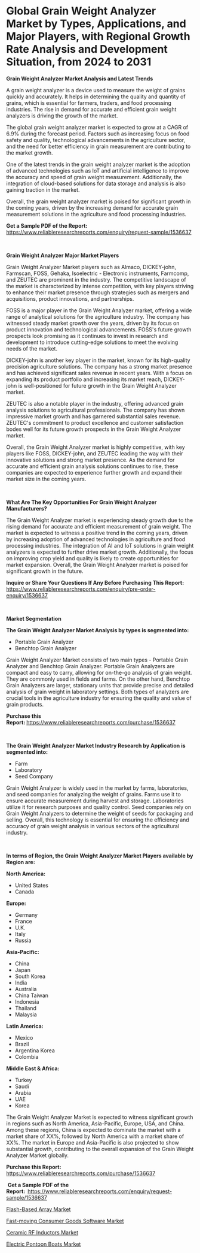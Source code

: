 <p><h1>Global Grain Weight Analyzer Market by Types, Applications, and Major Players, with Regional Growth Rate Analysis and Development Situation, from 2024 to 2031</h1></p><p><strong>Grain Weight Analyzer Market Analysis and Latest Trends</strong></p>
<p><p>A grain weight analyzer is a device used to measure the weight of grains quickly and accurately. It helps in determining the quality and quantity of grains, which is essential for farmers, traders, and food processing industries. The rise in demand for accurate and efficient grain weight analyzers is driving the growth of the market.</p><p>The global grain weight analyzer market is expected to grow at a CAGR of 6.9% during the forecast period. Factors such as increasing focus on food safety and quality, technological advancements in the agriculture sector, and the need for better efficiency in grain measurement are contributing to the market growth.</p><p>One of the latest trends in the grain weight analyzer market is the adoption of advanced technologies such as IoT and artificial intelligence to improve the accuracy and speed of grain weight measurement. Additionally, the integration of cloud-based solutions for data storage and analysis is also gaining traction in the market.</p><p>Overall, the grain weight analyzer market is poised for significant growth in the coming years, driven by the increasing demand for accurate grain measurement solutions in the agriculture and food processing industries.</p></p>
<p><strong>Get a Sample PDF of the Report:&nbsp;</strong> <a href="https://www.reliableresearchreports.com/enquiry/request-sample/1536637">https://www.reliableresearchreports.com/enquiry/request-sample/1536637</a></p>
<p>&nbsp;</p>
<p><strong>Grain Weight Analyzer Major Market Players</strong></p>
<p><p>Grain Weight Analyzer Market players such as Almaco, DICKEY-john, Farmscan, FOSS, Gehaka, Isoelectric - Electronic instruments, Farmcomp, and ZEUTEC are prominent in the industry. The competitive landscape of the market is characterized by intense competition, with key players striving to enhance their market presence through strategies such as mergers and acquisitions, product innovations, and partnerships.</p><p>FOSS is a major player in the Grain Weight Analyzer market, offering a wide range of analytical solutions for the agriculture industry. The company has witnessed steady market growth over the years, driven by its focus on product innovation and technological advancements. FOSS's future growth prospects look promising as it continues to invest in research and development to introduce cutting-edge solutions to meet the evolving needs of the market.</p><p>DICKEY-john is another key player in the market, known for its high-quality precision agriculture solutions. The company has a strong market presence and has achieved significant sales revenue in recent years. With a focus on expanding its product portfolio and increasing its market reach, DICKEY-john is well-positioned for future growth in the Grain Weight Analyzer market.</p><p>ZEUTEC is also a notable player in the industry, offering advanced grain analysis solutions to agricultural professionals. The company has shown impressive market growth and has garnered substantial sales revenue. ZEUTEC's commitment to product excellence and customer satisfaction bodes well for its future growth prospects in the Grain Weight Analyzer market.</p><p>Overall, the Grain Weight Analyzer market is highly competitive, with key players like FOSS, DICKEY-john, and ZEUTEC leading the way with their innovative solutions and strong market presence. As the demand for accurate and efficient grain analysis solutions continues to rise, these companies are expected to experience further growth and expand their market size in the coming years.</p></p>
<p>&nbsp;</p>
<p><strong>What Are The Key Opportunities For Grain Weight Analyzer Manufacturers?</strong></p>
<p><p>The Grain Weight Analyzer market is experiencing steady growth due to the rising demand for accurate and efficient measurement of grain weight. The market is expected to witness a positive trend in the coming years, driven by increasing adoption of advanced technologies in agriculture and food processing industries. The integration of AI and IoT solutions in grain weight analyzers is expected to further drive market growth. Additionally, the focus on improving crop yield and quality is likely to create opportunities for market expansion. Overall, the Grain Weight Analyzer market is poised for significant growth in the future.</p></p>
<p><strong>Inquire or Share Your Questions If Any Before Purchasing This Report:</strong> <a href="https://www.reliableresearchreports.com/enquiry/pre-order-enquiry/1536637">https://www.reliableresearchreports.com/enquiry/pre-order-enquiry/1536637</a></p>
<p>&nbsp;</p>
<p><strong>Market Segmentation</strong></p>
<p><strong>The Grain Weight Analyzer Market Analysis by types is segmented into:</strong></p>
<p><ul><li>Portable Grain Analyzer</li><li>Benchtop Grain Analyzer</li></ul></p>
<p><p>Grain Weight Analyzer Market consists of two main types - Portable Grain Analyzer and Benchtop Grain Analyzer. Portable Grain Analyzers are compact and easy to carry, allowing for on-the-go analysis of grain weight. They are commonly used in fields and farms. On the other hand, Benchtop Grain Analyzers are larger, stationary units that provide precise and detailed analysis of grain weight in laboratory settings. Both types of analyzers are crucial tools in the agriculture industry for ensuring the quality and value of grain products.</p></p>
<p><strong>Purchase this Report:&nbsp;</strong><a href="https://www.reliableresearchreports.com/purchase/1536637">https://www.reliableresearchreports.com/purchase/1536637</a></p>
<p>&nbsp;</p>
<p><strong>The Grain Weight Analyzer Market Industry Research by Application is segmented into:</strong></p>
<p><ul><li>Farm</li><li>Laboratory</li><li>Seed Company</li></ul></p>
<p><p>Grain Weight Analyzer is widely used in the market by farms, laboratories, and seed companies for analyzing the weight of grains. Farms use it to ensure accurate measurement during harvest and storage. Laboratories utilize it for research purposes and quality control. Seed companies rely on Grain Weight Analyzers to determine the weight of seeds for packaging and selling. Overall, this technology is essential for ensuring the efficiency and accuracy of grain weight analysis in various sectors of the agricultural industry.</p></p>
<p>&nbsp;</p>
<p><strong>In terms of Region, the Grain Weight Analyzer Market Players available by Region are:</strong></p>
<p>
    <p> <strong> North America: </strong>
        <ul>
            <li>United States</li>
            <li>Canada</li>
        </ul>
        </p> 
    <p> <strong> Europe: </strong>
        <ul>
            <li>Germany</li>
            <li>France</li>
            <li>U.K.</li>
            <li>Italy</li>
            <li>Russia</li>
        </ul>
        </p> 
    <p> <strong> Asia-Pacific: </strong>
        <ul>
            <li>China</li>
            <li>Japan</li>
            <li>South Korea</li>
            <li>India</li>
            <li>Australia</li>
            <li>China Taiwan</li>
            <li>Indonesia</li>
            <li>Thailand</li>
            <li>Malaysia</li>
        </ul>
        </p> 
    <p> <strong> Latin America: </strong>
        <ul>
            <li>Mexico</li>
            <li>Brazil</li>
            <li>Argentina Korea</li>
            <li>Colombia</li>
        </ul>
        </p> 
    <p> <strong> Middle East & Africa: </strong>
        <ul>
            <li>Turkey</li>
            <li>Saudi</li>
            <li>Arabia</li>
            <li>UAE</li>
            <li>Korea</li>
        </ul>
    </p>
    </p>
<p><p>The Grain Weight Analyzer Market is expected to witness significant growth in regions such as North America, Asia-Pacific, Europe, USA, and China. Among these regions, China is expected to dominate the market with a market share of XX%, followed by North America with a market share of XX%. The market in Europe and Asia-Pacific is also projected to show substantial growth, contributing to the overall expansion of the Grain Weight Analyzer Market globally.</p></p>
<p><strong>Purchase this Report: </strong><a href="https://www.reliableresearchreports.com/purchase/1536637">https://www.reliableresearchreports.com/purchase/1536637</a></p>
<p>&nbsp;<strong>Get a Sample PDF of the Report:&nbsp;&nbsp;</strong><a href="https://www.reliableresearchreports.com/enquiry/request-sample/1536637">https://www.reliableresearchreports.com/enquiry/request-sample/1536637</a></p>
<p><strong></strong></p>
<p><p><a href="https://view.publitas.com/reportprime-1/flash-based-array-market-size-focuses-on-market-dynamics-in-depth-analysis-and-future-projections-of-its-market-forecasted-for-period-from-2024-to-2031/">Flash-Based Array Market</a></p><p><a href="https://view.publitas.com/reportprime-1/fast-moving-consumer-goods-software-market-dynamics-2024-2031-also-about-its-market-trends-projections-and-opportunities/">Fast-moving Consumer Goods Software Market</a></p><p><a href="https://view.publitas.com/reportprime-1/ceramic-rf-inductors-market-analysis-and-market-size-global-industry-overview-market-segmentation-and-forecast-2024-to-2031/">Ceramic RF Inductors Market</a></p><p><a href="https://unruly-ladybug-44b.notion.site/Electric-Pontoon-Boats-Market-Dynamics-2024-2031-Also-about-Its-Market-Trends-Projections-and-Opp-c36d59db444843afa3773c5ecddcb98e">Electric Pontoon Boats Market</a></p></p>